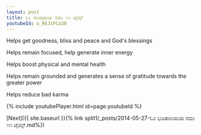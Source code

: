 ```yaml
---
layout: post
title: ಓಂ ಸಂಯಥಾಯ ನಮಃ ೧೧ ಟೈಮ್ಸ್
youtubeId: o_REJ1FCa30
---
```

 
 
Helps get goodness, bliss and peace and God's blessings
 
Helps remain focused, help generate inner energy 
 
Helps boost physical and mental health 
 
Helps remain grounded and generates a sense of gratitude towards the greater power 
 
Helps reduce bad karma
 
 
 
 


{% include youtubePlayer.html id=page.youtubeId %}
 
[Next]({{ site.baseurl }}{% link  split1/_posts/2014-05-27-ಓಂ ಭೂತಾಲಯಯ ನಮಃ ೧೧ ಟೈಮ್ಸ್.md%})
 
